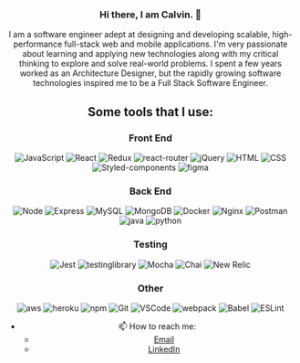 <div align="center">

### Hi there, I am Calvin. 👋

I am a software engineer adept at designing and developing scalable, high-performance full-stack web and mobile applications. I'm very passionate about learning and applying new technologies along with my critical thinking to explore and solve real-world problems. I spent a few years worked as an Architecture Designer, but the rapidly growing software technologies inspired me to be a Full Stack Software Engineer.
    
## Some tools that I use:

### Front End 

![JavaScript](https://img.shields.io/badge/JavaScript-F7DF1E?&style=for-the-badge&logo=javascript&logoColor=white)
![React](https://img.shields.io/badge/React-61DAFB?logo=react&logoColor=white&style=for-the-badge)
![Redux](https://img.shields.io/badge/Redux-764ABC?logo=Redux&logoColor=white&style=for-the-badge)
![react-router](https://img.shields.io/badge/React%20Router-CA4245?logo=react-router&logoColor=white&style=for-the-badge)
![jQuery](https://img.shields.io/badge/jQuery-0769AD?&style=for-the-badge&logo=jQuery&logoColor=white)
![HTML](https://img.shields.io/badge/HTML5-E34F26?&style=for-the-badge&logo=html5&logoColor=white)
![CSS](https://img.shields.io/badge/CSS3-1572B6?&style=for-the-badge&logo=css3&logoColor=white)
![Styled-components](https://img.shields.io/badge/Styled%20Components-DB7093?&style=for-the-badge&logo=styled-components&logoColor=white)
![figma](https://img.shields.io/badge/Figma-F24E1E?&style=for-the-badge&logo=figma&logoColor=white)

### Back End

![Node](https://img.shields.io/badge/Node.js-339933?&style=for-the-badge&logo=node-dot-js&logoColor=white)
![Express](https://img.shields.io/badge/Express-000000?&style=for-the-badge&logo=express)
![MySQL](https://img.shields.io/badge/MySQL-4479A1?&style=for-the-badge&logo=mysql&logoColor=white)
![MongoDB](https://img.shields.io/badge/MongoDB-47A248?&style=for-the-badge&logo=mongodb&logoColor=white)
![Docker](https://img.shields.io/badge/Docker-2496ED?&style=for-the-badge&logo=Docker&logoColor=white)
![Nginx](https://img.shields.io/badge/Nginx-009639?&style=for-the-badge&logo=Nginx&logoColor=white)
![Postman](https://img.shields.io/badge/Postman-FF6C37?&style=for-the-badge&logo=postman&logoColor=white)
![java](https://img.shields.io/badge/Java-007396?&style=for-the-badge&logo=java&logoColor=white)
![python](https://img.shields.io/badge/Python-3776AB?&style=for-the-badge&logo=python&logoColor=white)

### Testing

![Jest](https://img.shields.io/badge/Jest-C21325?&style=for-the-badge&logo=Jest&logoColor=white)
![testinglibrary](https://img.shields.io/badge/Testing%20Library-E33332?&style=for-the-badge&logo=testing-library&logoColor=white)
![Mocha](https://img.shields.io/badge/Mocha-8D6748?&style=for-the-badge&logo=Mocha&logoColor=white)
![Chai](https://img.shields.io/badge/Chai-A30701?&style=for-the-badge&logo=Chai&logoColor=white)
![New Relic](https://img.shields.io/badge/New%20Relic-008C99?&style=for-the-badge&logo=new-relic&logoColor=white)

### Other

![aws](https://img.shields.io/badge/AWS-232F3E?&style=for-the-badge&logo=amazon-aws&logoColor=white)
![heroku](https://img.shields.io/badge/Heroku-430098?&style=for-the-badge&logo=heroku&logoColor=white)
![npm](https://img.shields.io/badge/npm-CB3837?&style=for-the-badge&logo=npm&logoColor=white)
![Git](https://img.shields.io/badge/Git-F05032?&style=for-the-badge&logo=git&logoColor=white)
![VSCode](https://img.shields.io/badge/VSCode-007ACC?&style=for-the-badge&logo=visual-studio-code&logoColor=white)
![webpack](https://img.shields.io/badge/Webpack-8DD6F9?&style=for-the-badge&logo=webpack&logoColor=white)
![Babel](https://img.shields.io/badge/Babel-F9DC3E?&style=for-the-badge&logo=babel&logoColor=white)
![ESLint](https://img.shields.io/badge/ESLint-4B32C3?&style=for-the-badge&logo=eslint&logoColor=white)
  
- 📫 How to reach me:
    - [Email](calvinchenhupro@gmail.com)
    - [LinkedIn](https://www.linkedin.com/in/calvin-chen-hu-63243729/)

</div>

